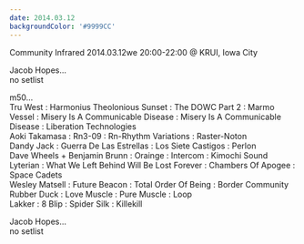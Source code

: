 ```yaml
---
date: 2014.03.12
backgroundColor: '#9999CC'
---
```


Community Infrared 2014.03.12we 20:00-22:00 @ KRUI, Iowa City  

Jacob Hopes...  
no setlist  

m50...  
Tru West : Harmonius Theolonious Sunset : The DOWC Part 2 : Marmo  
Vessel : Misery Is A Communicable Disease : Misery Is A Communicable Disease : Liberation Technologies  
Aoki Takamasa : Rn3-09 : Rn-Rhythm Variations : Raster-Noton  
Dandy Jack : Guerra De Las Estrellas : Los Siete Castigos : Perlon  
Dave Wheels + Benjamin Brunn : Orainge : Intercom : Kimochi Sound  
Lyterian : What We Left Behind Will Be Lost Forever : Chambers Of Apogee : Space Cadets  
Wesley Matsell : Future Beacon : Total Order Of Being : Border Community  
Rubber Duck : Love Muscle : Pure Muscle : Loop  
Lakker : 8 Blip : Spider Silk : Killekill  

Jacob Hopes...  
no setlist